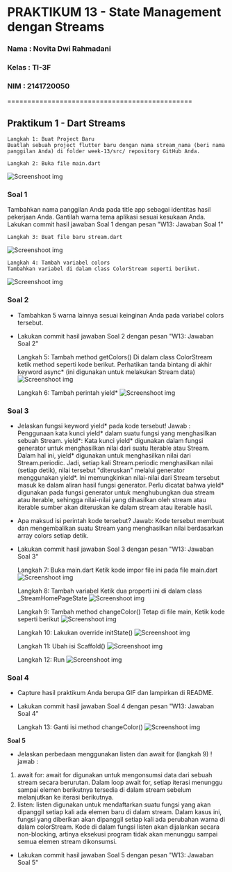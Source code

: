# **PRAKTIKUM 13 - State Management dengan Streams**

### **Nama    : Novita Dwi Rahmadani**

### **Kelas   : TI-3F**

### **NIM     : 2141720050**

==============================================

## **Praktikum 1 - Dart Streams**


    Langkah 1: Buat Project Baru
    Buatlah sebuah project flutter baru dengan nama stream_nama (beri nama panggilan Anda) di folder week-13/src/ repository GitHub Anda.

    Langkah 2: Buka file main.dart
![Screenshoot img](docs/stream1.png)
### **Soal 1**
Tambahkan nama panggilan Anda pada title app sebagai identitas hasil pekerjaan Anda.
Gantilah warna tema aplikasi sesuai kesukaan Anda.
Lakukan commit hasil jawaban Soal 1 dengan pesan "W13: Jawaban Soal 1"

    Langkah 3: Buat file baru stream.dart
![Screenshoot img](docs/colorstream.png)

    Langkah 4: Tambah variabel colors
    Tambahkan variabel di dalam class ColorStream seperti berikut.
![Screenshoot img](docs/isics.png)

### **Soal 2**
* Tambahkan 5 warna lainnya sesuai keinginan Anda pada variabel colors tersebut.
* Lakukan commit hasil jawaban Soal 2 dengan pesan "W13: Jawaban Soal 2"

    Langkah 5: Tambah method getColors()
    Di dalam class ColorStream ketik method seperti kode berikut. Perhatikan tanda bintang di akhir keyword async* (ini digunakan untuk melakukan Stream data)
![Screenshoot img](docs/getcolor.png)

    Langkah 6: Tambah perintah yield*
![Screenshoot img](docs/yield.png)

### **Soal 3**
* Jelaskan fungsi keyword yield* pada kode tersebut!
Jawab : Penggunaan kata kunci yield* dalam suatu fungsi yang menghasilkan sebuah Stream.
yield*: Kata kunci yield* digunakan dalam fungsi generator untuk menghasilkan nilai dari suatu Iterable atau Stream. Dalam hal ini, yield* digunakan untuk menghasilkan nilai dari Stream.periodic.
Jadi, setiap kali Stream.periodic menghasilkan nilai (setiap detik), nilai tersebut "diteruskan" melalui generator menggunakan yield*. Ini memungkinkan nilai-nilai dari Stream tersebut masuk ke dalam aliran hasil fungsi generator. Perlu dicatat bahwa yield* digunakan pada fungsi generator untuk menghubungkan dua stream atau iterable, sehingga nilai-nilai yang dihasilkan oleh stream atau iterable sumber akan diteruskan ke dalam stream atau iterable hasil.

* Apa maksud isi perintah kode tersebut?
Jawab: Kode tersebut membuat dan mengembalikan suatu Stream yang menghasilkan nilai berdasarkan array colors setiap detik.

* Lakukan commit hasil jawaban Soal 3 dengan pesan "W13: Jawaban Soal 3"

    Langkah 7: Buka main.dart
    Ketik kode impor file ini pada file main.dart
![Screenshoot img](docs/import.png)

    Langkah 8: Tambah variabel
    Ketik dua properti ini di dalam class _StreamHomePageState
![Screenshoot img](docs/tbhvar.png)

    Langkah 9: Tambah method changeColor()
    Tetap di file main, Ketik kode seperti berikut
![Screenshoot img](docs/changeclr.png)

    Langkah 10: Lakukan override initState()
![Screenshoot img](docs/initstate.png)

    Langkah 11: Ubah isi Scaffold()
![Screenshoot img](docs/scaffold.png)

    Langkah 12: Run
![Screenshoot img](docs/mobile1.gif)

### **Soal 4**
* Capture hasil praktikum Anda berupa GIF dan lampirkan di README.
* Lakukan commit hasil jawaban Soal 4 dengan pesan "W13: Jawaban Soal 4"

    Langkah 13: Ganti isi method changeColor()
![Screenshoot img](docs/ubahchange.png)

**Soal 5**
* Jelaskan perbedaan menggunakan listen dan await for (langkah 9) !
jawab :
1. await for:
await for digunakan untuk mengonsumsi data dari sebuah stream secara berurutan.
Dalam loop await for, setiap iterasi menunggu sampai elemen berikutnya tersedia di dalam stream sebelum melanjutkan ke iterasi berikutnya.
2. listen:
listen digunakan untuk mendaftarkan suatu fungsi yang akan dipanggil setiap kali ada elemen baru di dalam stream.
Dalam kasus ini, fungsi yang diberikan akan dipanggil setiap kali ada perubahan warna di dalam colorStream.
Kode di dalam fungsi listen akan dijalankan secara non-blocking, artinya eksekusi program tidak akan menunggu sampai semua elemen stream dikonsumsi.
* Lakukan commit hasil jawaban Soal 5 dengan pesan "W13: Jawaban Soal 5"